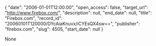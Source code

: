 {
  "date": "2006-01-01T12:00:00", 
  "open_access": false, 
  "target_url": "http://www.firebox.com/", 
  "description": null, 
  "end_date": null, 
  "title": "Firebox.com", 
  "record_id": "20060101T120000/DYcAiaKnuvx/iCYEsQX4sw==", 
  "publisher": "firebox.com", 
  "slug": 4505, 
  "start_date": null
}

None